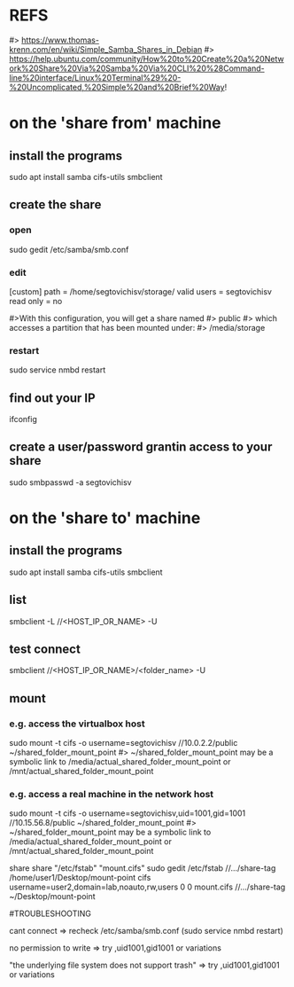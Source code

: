 # REFS
#> https://www.thomas-krenn.com/en/wiki/Simple_Samba_Shares_in_Debian
#>       https://help.ubuntu.com/community/How%20to%20Create%20a%20Network%20Share%20Via%20Samba%20Via%20CLI%20%28Command-line%20interface/Linux%20Terminal%29%20-%20Uncomplicated,%20Simple%20and%20Brief%20Way!

# on the 'share from' machine

## install the programs
sudo apt install samba cifs-utils smbclient

## create the share

### open
sudo gedit /etc/samba/smb.conf

### edit
[custom]
   path = /home/segtovichisv/storage/ 
   valid users = segtovichisv
   read only = no

#>With this configuration, you will get a share named
#>   public
#> which accesses a partition that has been mounted under:
#>   /media/storage

### restart
sudo service nmbd restart

## find out your IP
ifconfig

## create a user/password grantin access to your share
sudo smbpasswd -a segtovichisv

# on the 'share to' machine

## install the programs
sudo apt install samba cifs-utils smbclient

## list
smbclient -L //<HOST_IP_OR_NAME> -U <user>

## test connect
smbclient //<HOST_IP_OR_NAME>/<folder_name> -U <user>

## mount
### e.g. access the virtualbox host
sudo mount -t cifs -o username=segtovichisv //10.0.2.2/public ~/shared_folder_mount_point
#> ~/shared_folder_mount_point may be a symbolic link to /media/actual_shared_folder_mount_point or /mnt/actual_shared_folder_mount_point

### e.g. access a real machine in the network host
sudo mount -t cifs -o username=segtovichisv,uid=1001,gid=1001 //10.15.56.8/public ~/shared_folder_mount_point
#> ~/shared_folder_mount_point may be a symbolic link to /media/actual_shared_folder_mount_point or /mnt/actual_shared_folder_mount_point

share
share "/etc/fstab" "mount.cifs"
sudo gedit /etc/fstab //.../share-tag /home/user1/Desktop/mount-point cifs username=user2,domain=lab,noauto,rw,users 0 0
mount.cifs //.../share-tag ~/Desktop/mount-point

#TROUBLESHOOTING

cant connect => recheck /etc/samba/smb.conf (sudo service nmbd restart)

no permission to write => try ,uid1001,gid1001 or variations

"the underlying file system does not support trash" => try ,uid1001,gid1001 or variations



